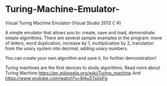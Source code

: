 # Turing-Machine-Emulator-
Visual Turing Machine Emulator (Visual Studio 2013 C #)

A simple emulator that allows you to: create, save and load, demonstrate simple algorithms. There are several sample examples in the program: move of letters, word duplication, increase by 1, multiplication by 2, translation from the unary system into decimal, adding unary numbers.

You can create your own algorithm and save it, for further demonstration!

Turing machines are the first devices to study algorithms. Read more about Turing Machine
https://en.wikipedia.org/wiki/Turing_machine
And https://www.youtube.com/watch?v=8jAu5Ts0oFg
